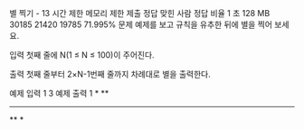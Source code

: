 별 찍기 - 13
시간 제한	메모리 제한	제출	정답	맞힌 사람	정답 비율
1 초	128 MB	30185	21420	19785	71.995%
문제
예제를 보고 규칙을 유추한 뒤에 별을 찍어 보세요.

입력
첫째 줄에 N(1 ≤ N ≤ 100)이 주어진다.

출력
첫째 줄부터 2×N-1번째 줄까지 차례대로 별을 출력한다.

예제 입력 1 
3
예제 출력 1 
*
**
***
**
*